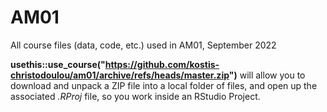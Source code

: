 # AM01

All course files (data, code, etc.) used in AM01, September 2022


**usethis::use_course("https://github.com/kostis-christodoulou/am01/archive/refs/heads/master.zip")** will allow you to download and unpack a ZIP file into a local folder of files, and open up the associated *.RProj* file, so you work inside an RStudio Project. 

